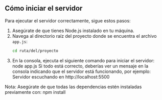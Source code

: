 ## Cómo iniciar el servidor

Para ejecutar el servidor correctamente, sigue estos pasos:

1. Asegúrate de que tienes Node.js instalado en tu máquina.
2. Navega al directorio raíz del proyecto donde se encuentra el archivo `app.js`:
   ```bash
   cd ruta/del/proyecto
3. En la consola, ejecuta el siguiente comando para iniciar el servidor:
   node app.js
Si todo está correcto, deberías ver un mensaje en la consola indicando que el servidor está funcionando, por ejemplo:
Servidor escuchando en http://localhost:5500

Nota: Asegúrate de que todas las dependencias estén instaladas previamente con:
npm install
